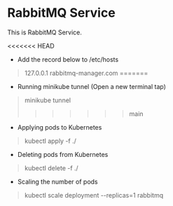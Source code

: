 # RabbitMQ Service
This is RabbitMQ Service.

<<<<<<< HEAD
* Add the record below to /etc/hosts
> 127.0.0.1   rabbitmq-manager.com
=======
* Running minikube tunnel (Open a new terminal tap)
> minikube tunnel
>>>>>>> main

* Applying pods to Kubernetes
> kubectl apply -f ./

* Deleting pods from Kubernetes
> kubectl delete -f ./

* Scaling the number of pods
> kubectl scale deployment --replicas=1 rabbitmq
